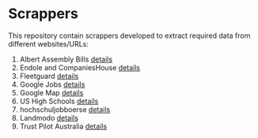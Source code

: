 # Scrappers
This repository contain scrappers developed to extract required data from different websites/URLs:

1. Albert Assembly Bills [details](alberta-assembly-bills/README.md)
2. Endole and CompaniesHouse [details](endole-companies-house/README.md)
3. Fleetguard [details](fleetguard/README.md)
4. Google Jobs [details](google-jobs/README.md)
5. Google Map [details](google-map/README.md)
6. US High Schools [details](high-schools/README.md)
7. hochschuljobboerse [details](hochschuljobboerse/README.md)
8. Landmodo [details](landmodo/README.md)
9. Trust Pilot Australia [details](trustpilot/README.md)


